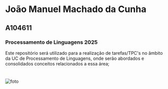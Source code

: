 # João Manuel Machado da Cunha
## A104611

### Processamento de Linguagens 2025

Este repositório será utilizado para a realização de tarefas/TPC's no âmbito da UC de Processamento de Linguagens, onde serão abordados e consolidados conceitos relacionados a essa área;
#
![foto](https://avatars.githubusercontent.com/u/131183584?v=4)
